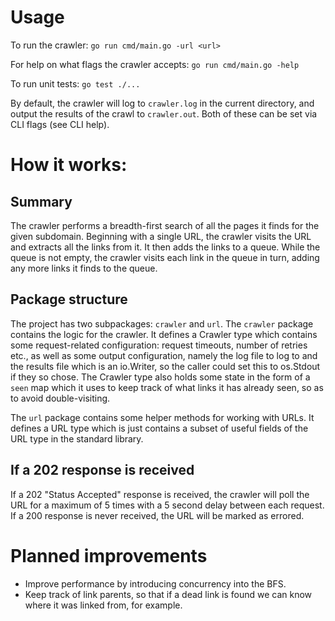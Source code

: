 # Usage
To run the crawler:
`go run cmd/main.go -url <url>`

For help on what flags the crawler accepts:
`go run cmd/main.go -help`

To run unit tests:
`go test ./...`

By default, the crawler will log to `crawler.log` in the current directory, and output the results of the crawl to `crawler.out`. Both of these can be set via CLI flags (see CLI help).

# How it works:
## Summary
The crawler performs a breadth-first search of all the pages it finds for the given subdomain. Beginning with a single URL, the crawler visits the URL and extracts all the links from it. It then adds the links to a queue. While the queue is not empty, the crawler visits each link in the queue in turn, adding any more links it finds to the queue.

## Package structure
The project has two subpackages: `crawler` and `url`. The `crawler` package contains the logic for the crawler. It defines a Crawler type which contains some request-related configuration: request timeouts, number of retries etc., as well as some output configuration, namely the log file to log to and the results file which is an io.Writer, so the caller could set this to os.Stdout if they so chose. The Crawler type also holds some state in the form of a `seen` map which it uses to keep track of what links it has already seen, so as to avoid double-visiting.

The `url` package contains some helper methods for working with URLs. It defines a URL type which is just contains a subset of useful fields of the URL type in the standard library.

## If a 202 response is received
If a 202 "Status Accepted" response is received, the crawler will poll the URL for a maximum of 5 times with a 5 second delay between each request. If a 200 response is never received, the URL will be marked as errored.

# Planned improvements
- Improve performance by introducing concurrency into the BFS.
- Keep track of link parents, so that if a dead link is found we can know where it was linked from, for example.
